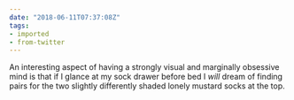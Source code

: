 ```yaml
---
date: "2018-06-11T07:37:08Z"
tags:
- imported
- from-twitter
---
```

An interesting aspect of having a strongly visual and marginally obsessive mind is that if I glance at my sock drawer before bed I *will* dream of finding pairs for the two slightly differently shaded lonely mustard socks at the top.

